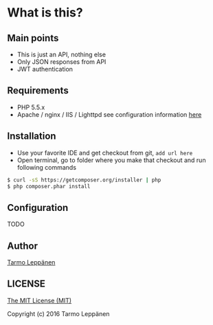 # What is this?

## Main points
* This is just an API, nothing else
* Only JSON responses from API
* JWT authentication

## Requirements
* PHP 5.5.x
* Apache / nginx / IIS / Lighttpd see configuration information [here](http://silex.sensiolabs.org/doc/web_servers.html) 

## Installation
* Use your favorite IDE and get checkout from git, ```add url here```
* Open terminal, go to folder where you make that checkout and run following commands

```bash
$ curl -sS https://getcomposer.org/installer | php
$ php composer.phar install
```

## Configuration

TODO

## Author
[Tarmo Leppänen](https://github.com/tarlepp)

## LICENSE

[The MIT License (MIT)](LICENSE)

Copyright (c) 2016 Tarmo Leppänen
